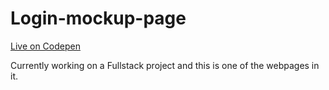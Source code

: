 # Login-mockup-page

[Live on Codepen](https://codepen.io/Ridevrutahc/pen/WNZbvjZ)


Currently working on a Fullstack project and this is one of the webpages in it.
